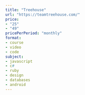 ```yaml
---
title: "Treehouse"
url: "https://teamtreehouse.com/"
price: 
- "25"
- "49"
pricePerPeriod: "monthly"
format: 
- course
- video
- code
subject: 
- javascript
- c#
- ruby
- design
- databases
- android
---
```

